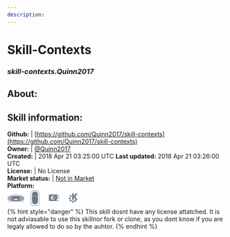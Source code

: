 ```yaml
--- 
description: 
---
```


# Skill-Contexts  
### _skill-contexts.Quinn2017_  
## About:  


## Skill information:  
**Github:** | [https://github.com/Quinn2017/skill-contexts](https://github.com/Quinn2017/skill-contexts)  
**Owner:** | [@Quinn2017](https://github.com/Quinn2017)  
**Created:** | 2018 Apr 21 03:25:00 UTC  **Last updated:** 2018 Apr 21 03:26:00 UTC  
**License:** | No License  
**Market status:** | [Not in Market](https://market.mycroft.ai/skill/)  
**Platform:**  
 ![](../.gitbook/assets/mark-1-icon.png)  ![](../.gitbook/assets/mark-2-icon.png)  ![](../.gitbook/assets/picroft-icon.png)  ![](../.gitbook/assets/kde.png)   
{% hint style="danger" %}
This skill dosnt have any license attatched. It is not adviasable to use this skillnor fork or clone, as you dont know if you are legaly allowed to do so by the auhtor.
{% endhint %}
